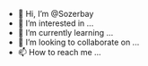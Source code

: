 - 👋 Hi, I’m @Sozerbay
- 👀 I’m interested in ...
- 🌱 I’m currently learning ...
- 💞️ I’m looking to collaborate on ...
- 📫 How to reach me ...

<!---
Sozerbay/Sozerbay is a ✨ special ✨ repository because its `README.md` (this file) appears on your GitHub profile.
You can click the Preview link to take a look at your changes.
--->
